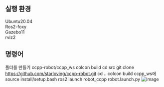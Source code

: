 ## 실행 환경
Ubuntu20.04  
Ros2-foxy  
Gazebo11  
rviz2  

## 명령어
폴더를 만들기 ccpp-robot/ccpp_ws  colcon build
cd src
git clone https://github.com/starloving/ccpp-robot.git
cd ..
colcon build
ccpp_ws에 source install/setup.bash
ros2 launch robot_ccpp robot.launch.py
![image](https://github.com/starloving/ccpp-robot/assets/61411525/41ab4dc8-3693-4d67-bb08-7b42ae552534)
